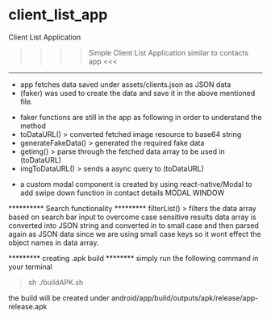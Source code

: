 # client_list_app
Client List Application

>>>> Simple Client List Application similar to contacts app <<<

***
* app fetches data saved under assets/clients.json as JSON data
* (faker) was used to create the data and save it in the above mentioned file.
- faker functions are still in the app as following in order to understand the method
- toDataURL() > converted fetched image resource to base64 string
- generateFakeData() > generated the required fake data
- getimg() > parse through the fetched data array to be used in (toDataURL)
- imgToDataURL() > sends a async query to (toDataURL)

* a custom modal component is created by using react-native/Modal to add swipe down function in contact details MODAL WINDOW


********** Search functionality *********
filterList() > filters the data array based on search bar input
to overcome case sensitive results data array is converted into JSON string and converted in to small case
and then parsed again as JSON data
since we are using small case keys so it wont effect the object names in data array.


********* creating .apk build ********
simply run the following command in your terminal
> sh ./buildAPK.sh

the build will be created under android/app/build/outputs/apk/release/app-release.apk

